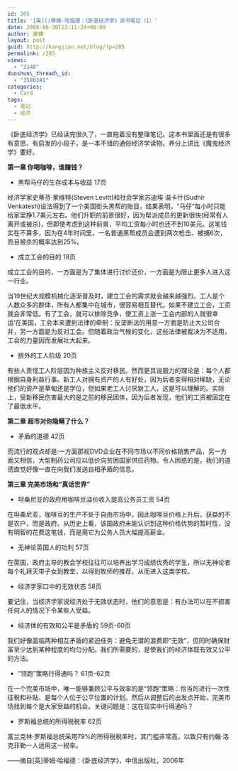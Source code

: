 ```yaml
---
id: 205
title: '[英]()蒂姆·哈福德：《卧底经济学》读书笔记（1）'
date: 2008-06-30T22:11:24+00:00
author: 康健
layout: post
guid: http://kangjian.net/blog/?p=205
permalink: /205
views:
  - "2148"
duoshuo\_thread\_id:
  - "3580341"
categories:
  - Card
tags:
  - 笔记
  - 经济
---
```

《卧底经济学》已经读完很久了，一直拖着没有整理笔记。这本书里面还是有很多有意思、有启发的小段子，是一本不错的通俗经济学读物。养分上讲比《魔鬼经济学》要好。

**第一章 你喝咖啡，谁赚钱？**

* 黑帮马仔的生存成本与收益 17页

经济学家史蒂芬·莱维特(Steven Levitt)和社会学家苏迪埃·温卡什(Sudhir Venkatesh)设法得到了一个美国街头黑帮的账目，结果表明，“马仔”每小时只能给家里挣1.7美元左右。他们升职的前景很好，因为帮派成员的更新很快(经常有人离开或被杀)，但即使考虑到这种前景，平均工资每小时也还不到10美元。这笔钱实在不算多，因为在4年时间里，一名普通黑帮成员会遭到两次枪击、被捕6次，而且被杀的概率达到25%。

* 成立工会的目的 18页

成立工会的目的，一方面是为了集体进行讨价还价，一方面是为限止更多人进入这一行业。

当19世纪大规模机械化逐渐普及时，建立工会的需求就会越来越强烈。工人是个人数众多的群体，所有人都集中在城市，很容易相互替代。如果不建立工会，工资就会非常低。有了工会，就可以排除竞争，使工资上涨一工会内部的人就很幸运‘在美国，工会本来遭到法律的牵制：反垄断法的用意一方面是防止大公司合并，另一方面是为反对工会。但随着政治气候的变化，这些法律被裁决为不适用，工会的力量因而发展壮大起来。

* 排外的工人阶级 20页

有些人责怪工人阶层因为种族主义反对移民。然而更具说服力的理论是：每个人都根据自身利益行事。新工人对拥有资产的人有好处，因为后者变得相对稀缺，无论他们的资产是草甸还是学位，但如果老工人讨厌新工人，这是可以理解的。实际上，受新移民伤害最大的是之前的移民团体，因为后者发现，他们的工资被固定在了最低水平。

**第二章 超市对你隐瞒了什么？**

* 矛盾的道德 42页

而流行的观点却是:一方面那视DVD企业在不同市场以不同价格销售产品，另一方面又相信，大型制药公司应以低价向贫困国家供应药物。令人困惑的是，我们的道德直觉好像一直在向我们发送自相矛盾的信息。

**第三章 完美市场和“真话世界”**

* 坦桑尼亚的政府用咖啡豆溢价收入提高公务员工资 54页

在坦桑尼亚，咖啡豆的生产不处于自由市场中，因此咖啡豆价格上升后，获益的不是农户，而是政府。从历史上看，该国政府未能认识到这种价格优势的暂时性，没有明智的花费这笔钱，而是用它为公务人员大幅提高薪金。

* 无神论英国人的功利 57页

在英国，政府主导的教会学校往往可以培养出学习成绩优秀的学生，所以无神论者每个礼拜天带子女到教堂，以得到牧师的推荐，从而进入这类学校。

* 经济学家口中的无效状态 58页

要记住，当经济学家说经济处于无效状态时，他们的意思是：有办法可以在不损害任何人的情况下令某些人受益。

* 经济体的有效和公平是矛盾的 59页-60页

我们好像面临两种相互矛盾的紧迫任务：避免无谓的浪费即“无效”，但同时确保财富至少达到某种程度的均匀分配。我们所需要的，是使我们的经济体既有效又公平的方法。

* “领跑”策略行得通吗？ 61页-62页

在一个完美市场中，唯一能够兼顾公平与效率的是“领跑”策略：恰当的进行一次性征税和补贴、是每个人位于公平位置的计划。然后从调整后的出发点开始，完美市场找到每个是大家受益的机会。关键问题是：这在现实中行得通吗？

* 罗斯福总统的所得税税率 62页

富兰克林·罗斯福总统采用79%的所得税税率时，其门槛非常高，以致只有约翰·洛克菲勒一人适用这一税率。

——摘自[英]蒂姆·哈福德：《卧底经济学》，中信出版社，2006年

